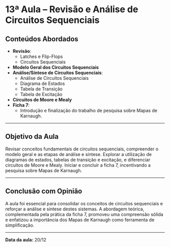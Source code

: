 # 13ª Aula – Revisão e Análise de Circuitos Sequenciais

## Conteúdos Abordados

- **Revisão**:
  - Latches e Flip-Flops
  - Circuitos Sequenciais
- **Modelo Geral dos Circuitos Sequenciais**
- **Análise/Síntese de Circuitos Sequenciais**:
  - Análise de Circuitos Sequenciais
  - Diagrama de Estados
  - Tabela de Transição
  - Tabela de Excitação
- **Circuitos de Moore e Mealy**
- **Ficha 7**:
  - Introdução e finalização do trabalho de pesquisa sobre Mapas de Karnaugh.

---

## Objetivo da Aula

Revisar conceitos fundamentais de circuitos sequenciais, compreender o modelo geral e as etapas de análise e síntese. Explorar a utilização de diagramas de estados, tabelas de transição e excitação, e diferenciar circuitos de Moore e Mealy. Iniciar e concluir a ficha 7, incentivando a pesquisa sobre Mapas de Karnaugh.

---

## Conclusão com Opinião

A aula foi essencial para consolidar os conceitos de circuitos sequenciais e reforçar a análise e síntese destes sistemas. A abordagem teórica, complementada pela prática da ficha 7, promoveu uma compreensão sólida e enfatizou a importância dos Mapas de Karnaugh como ferramenta de simplificação.

---

**Data da aula:** 20/12
